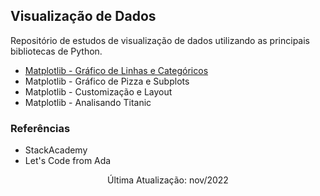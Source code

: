 ## Visualização de Dados

Repositório de estudos de visualização de dados utilizando as principais bibliotecas de Python. 

- [Matplotlib - Gráfico de Linhas e Categóricos](https://github.com/talitacgs/Data_Visualization/blob/main/Matplotlib/01.%20Matplotlib-%20Gr%C3%A1fico%20de%20Linhas%20e%20Categ%C3%B3ricos.ipynb)
- Matplotlib - Gráfico de Pizza e Subplots
- Matplotlib - Customização e Layout
- Matplotlib - Analisando Titanic


### Referências

- StackAcademy
- Let's Code from Ada

<div align="center"> Última Atualização: nov/2022 </div>